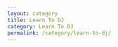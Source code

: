 ```yaml
---
layout: category
title: Learn To DJ
category: Learn To DJ
permalink: /category/learn-to-dj/
---
```

